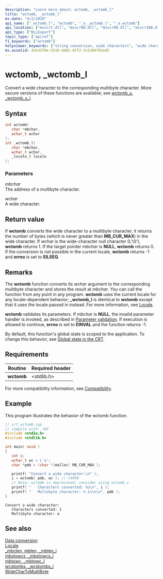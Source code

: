 ```yaml
---
description: "Learn more about: wctomb, _wctomb_l"
title: "wctomb, _wctomb_l"
ms.date: "4/2/2020"
api_name: ["_wctomb_l", "wctomb", "_o__wctomb_l", "_o_wctomb"]
api_location: ["msvcrt.dll", "msvcr80.dll", "msvcr90.dll", "msvcr100.dll", "msvcr100_clr0400.dll", "msvcr110.dll", "msvcr110_clr0400.dll", "msvcr120.dll", "msvcr120_clr0400.dll", "ucrtbase.dll", "api-ms-win-crt-convert-l1-1-0.dll", "ntoskrnl.exe", "api-ms-win-crt-private-l1-1-0.dll"]
api_type: ["DLLExport"]
topic_type: ["apiref"]
f1_keywords: ["wctomb"]
helpviewer_keywords: ["string conversion, wide characters", "wide characters, converting", "_wctomb_l function", "wctomb function", "wctomb_l function", "characters, converting", "string conversion, multibyte character strings"]
ms.assetid: 4a543f0e-5516-4d81-8ff2-3c5206f02ed5
---
```

# wctomb, _wctomb_l

Convert a wide character to the corresponding multibyte character. More secure versions of these functions are available; see [wctomb_s, _wctomb_s_l](wctomb-s-wctomb-s-l.md).

## Syntax

```C
int wctomb(
   char *mbchar,
   wchar_t wchar
);
int _wctomb_l(
   char *mbchar,
   wchar_t wchar,
   _locale_t locale
);
```

### Parameters

*mbchar*<br/>
The address of a multibyte character.

*wchar*<br/>
A wide character.

## Return value

If **wctomb** converts the wide character to a multibyte character, it returns the number of bytes (which is never greater than **MB_CUR_MAX**) in the wide character. If *wchar* is the wide-character null character (L'\0'), **wctomb** returns 1. If the target pointer *mbchar* is **NULL**, **wctomb** returns 0. If the conversion is not possible in the current locale, **wctomb** returns -1 and **errno** is set to **EILSEQ**.

## Remarks

The **wctomb** function converts its *wchar* argument to the corresponding multibyte character and stores the result at *mbchar*. You can call the function from any point in any program. **wctomb** uses the current locale for any locale-dependent behavior; **_wctomb_l** is identical to **wctomb** except that it uses the locale passed in instead. For more information, see [Locale](../locale.md).

**wctomb** validates its parameters. If *mbchar* is **NULL**, the invalid parameter handler is invoked, as described in [Parameter validation](../parameter-validation.md). If execution is allowed to continue, **errno** is set to **EINVAL** and the function returns -1.

By default, this function's global state is scoped to the application. To change this behavior, see [Global state in the CRT](../global-state.md).

## Requirements

|Routine|Required header|
|-------------|---------------------|
|**wctomb**|\<stdlib.h>|

For more compatibility information, see [Compatibility](../compatibility.md).

## Example

This program illustrates the behavior of the wctomb function.

```cpp
// crt_wctomb.cpp
// compile with: /W3
#include <stdio.h>
#include <stdlib.h>

int main( void )
{
   int i;
   wchar_t wc = L'a';
   char *pmb = (char *)malloc( MB_CUR_MAX );

   printf( "Convert a wide character:\n" );
   i = wctomb( pmb, wc ); // C4996
   // Note: wctomb is deprecated; consider using wctomb_s
   printf( "   Characters converted: %u\n", i );
   printf( "   Multibyte character: %.1s\n\n", pmb );
}
```

```Output
Convert a wide character:
   Characters converted: 1
   Multibyte character: a
```

## See also

[Data conversion](../data-conversion.md)\
[Locale](../locale.md)\
[_mbclen, mblen, _mblen_l](mbclen-mblen-mblen-l.md)\
[mbstowcs, _mbstowcs_l](mbstowcs-mbstowcs-l.md)\
[mbtowc, _mbtowc_l](mbtowc-mbtowc-l.md)\
[wcstombs, _wcstombs_l](wcstombs-wcstombs-l.md)\
[WideCharToMultiByte](/windows/win32/api/stringapiset/nf-stringapiset-widechartomultibyte)
